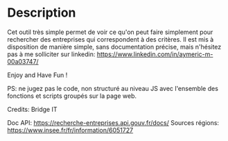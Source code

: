 # Description
Cet outil très simple permet de voir ce qu'on peut faire simplement pour rechercher des entreprises qui correspondent à des critères.
Il est mis à disposition de manière simple, sans documentation précise, mais n'hésitez pas à me solliciter sur linkedin: https://www.linkedin.com/in/aymeric-m-00a03747/

Enjoy and Have Fun !

PS: ne jugez pas le code, non structuré au niveau JS avec l'ensemble des fonctions et scripts groupés sur la page web. 

Credits: Bridge IT

Doc API: https://recherche-entreprises.api.gouv.fr/docs/
Sources régions: https://www.insee.fr/fr/information/6051727